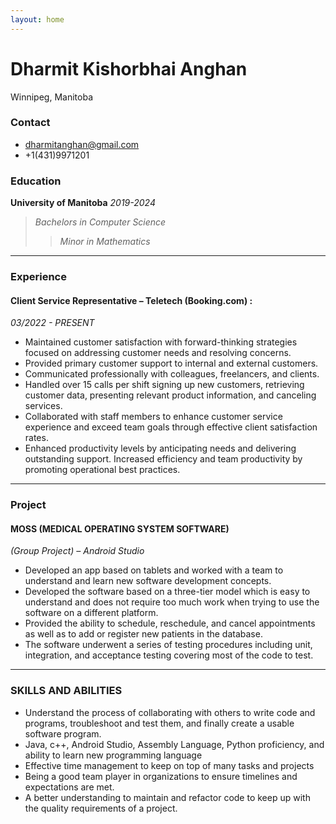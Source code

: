 ```yaml
---
layout: home
---
```


# **Dharmit Kishorbhai Anghan**
Winnipeg, Manitoba
    
### **Contact**
- dharmitanghan@gmail.com
- +1(431)9971201
     
### **Education**  
 **University of Manitoba**
 *2019-2024*
 > *Bachelors in Computer Science* 
 >> *Minor in Mathematics*

---
### **Experience**
#### **Client Service Representative – Teletech (Booking.com) :**
 *03/2022 - PRESENT*
  - Maintained customer satisfaction with forward-thinking strategies focused on addressing customer needs and resolving concerns.
  - Provided primary customer support to internal and external customers.
  - Communicated professionally with colleagues, freelancers, and clients.
  - Handled over 15 calls per shift signing up new customers, retrieving customer data, presenting relevant product information, and canceling services.
  - Collaborated with staff members to enhance customer service experience and exceed team goals through effective client satisfaction rates.
  - Enhanced productivity levels by anticipating needs and delivering outstanding support. Increased efficiency and team productivity by promoting operational best practices.
  
---
### **Project**

#### **MOSS (MEDICAL OPERATING SYSTEM SOFTWARE)** 
*(Group Project) – Android Studio* 
  - Developed an app based on tablets and worked with a team to understand and learn new software development concepts. 
  - Developed the software based on a three-tier model which is easy to understand and does not require too much work when trying to use the software on a different platform.
  - Provided the ability to schedule, reschedule, and cancel appointments as well as to add or register new patients in the database. 
  - The software underwent a series of testing procedures including unit, integration, and acceptance testing covering most of the code to test.

---
### **SKILLS AND ABILITIES** 
  - Understand the process of collaborating with others to write code and programs, troubleshoot and test them, and finally create a usable software program.
  -	Java, c++, Android Studio, Assembly Language, Python proficiency, and ability to learn new programming language
  -	Effective time management to keep on top of many tasks and projects
  -	Being a good team player in organizations to ensure timelines and expectations are met.
  -	A better understanding to maintain and refactor code to keep up with the quality requirements of a project.




